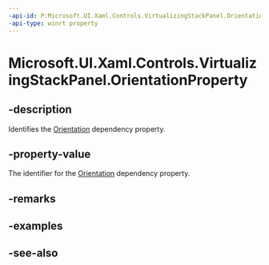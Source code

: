 ```yaml
---
-api-id: P:Microsoft.UI.Xaml.Controls.VirtualizingStackPanel.OrientationProperty
-api-type: winrt property
---
```


<!-- Property syntax
public Windows.UI.Xaml.DependencyProperty OrientationProperty { get; }
-->

# Microsoft.UI.Xaml.Controls.VirtualizingStackPanel.OrientationProperty

## -description
Identifies the [Orientation](virtualizingstackpanel_orientation.md) dependency property.

## -property-value
The identifier for the [Orientation](virtualizingstackpanel_orientation.md) dependency property.

## -remarks

## -examples

## -see-also
